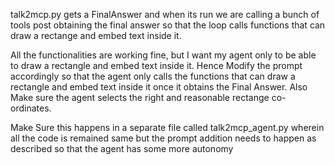 
talk2mcp.py gets a FinalAnswer and when its run we are calling a bunch of tools post obtaining the final answer so that the loop calls functions that can draw a rectange and embed text inside it.

All the functionalities are working fine, but I want my agent only to be able to draw a rectangle and embed text inside it.
Hence Modify the prompt accordingly so that the agent only calls the functions that can draw a rectangle and embed text inside it once it obtains the 
Final Answer. Also Make sure the agent selects the right and reasonable rectange co-ordinates.

Make Sure this happens in a separate file called talk2mcp_agent.py wherein all the code is remained same but the prompt addition needs to happen as described 
so that the agent has some more autonomy